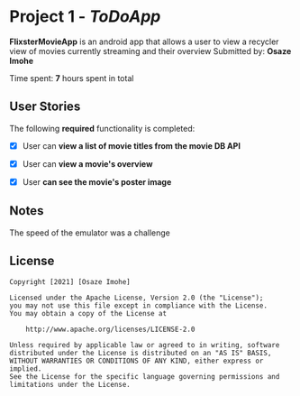 # Project 1 - *ToDoApp*

**FlixsterMovieApp** is an android app that allows a user to view a recycler view of movies currently streaming and their overview
Submitted by: **Osaze Imohe**

Time spent: **7** hours spent in total

## User Stories

The following **required** functionality is completed:

* [x] User can **view a list of movie titles from the movie DB API**
* [x] User can **view a movie's overview** 
* [x] User **can see the movie's poster image**



## Notes
The speed of the emulator was a challenge

## License

    Copyright [2021] [Osaze Imohe]

    Licensed under the Apache License, Version 2.0 (the "License");
    you may not use this file except in compliance with the License.
    You may obtain a copy of the License at

        http://www.apache.org/licenses/LICENSE-2.0

    Unless required by applicable law or agreed to in writing, software
    distributed under the License is distributed on an "AS IS" BASIS,
    WITHOUT WARRANTIES OR CONDITIONS OF ANY KIND, either express or implied.
    See the License for the specific language governing permissions and
    limitations under the License.
